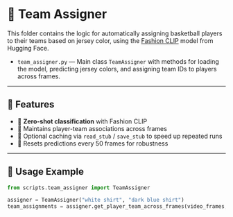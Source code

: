 # 🧢 Team Assigner

This folder contains the logic for automatically assigning basketball players to their teams based on jersey color, using the [Fashion CLIP](https://huggingface.co/patrickjohncyh/fashion-clip) model from Hugging Face.

- `team_assigner.py` — Main class `TeamAssigner` with methods for loading the model, predicting jersey colors, and assigning team IDs to players across frames.

---

## 🚀 Features

- 🎨 **Zero-shot classification** with Fashion CLIP  
- 🧠 Maintains player-team associations across frames  
- 💾 Optional caching via `read_stub` / `save_stub` to speed up repeated runs  
- 🔄 Resets predictions every 50 frames for robustness

---

## 🧱 Usage Example

```python
from scripts.team_assigner import TeamAssigner

assigner = TeamAssigner("white shirt", "dark blue shirt")
team_assignments = assigner.get_player_team_across_frames(video_frames, player_tracks, read_from_stub=True, stub_path="cache/team_labels.pkl")

